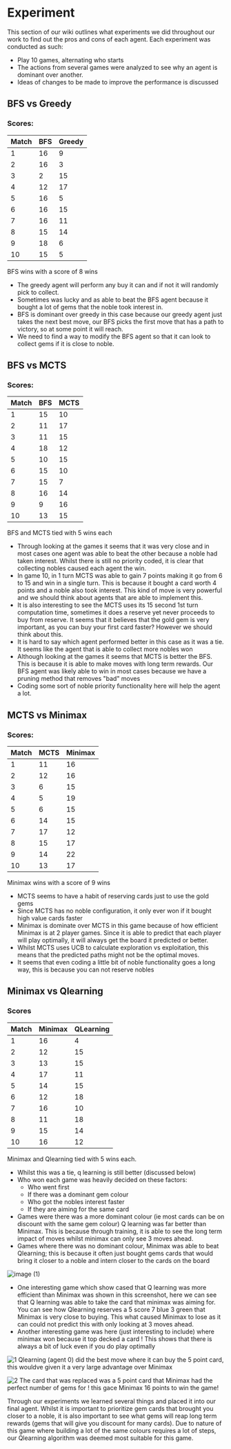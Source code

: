 # Experiment
This section of our wiki outlines what experiments we did throughout our work to find out the pros and cons of each agent. Each experiment was conducted as such:
* Play 10 games, alternating who starts
* The actions from several games were analyzed to see why an agent is dominant over another.
* Ideas of changes to be made to improve the performance is discussed

## BFS vs Greedy
### Scores:
| Match  | BFS | Greedy |
|--------|--------|--------|
| 1      | 16     | 9      |
| 2      | 16     | 3      |
| 3      | 2      | 15     |
| 4      | 12     | 17     |
| 5      | 16     | 5      |
| 6      | 16     | 15     |
| 7      | 16     | 11     |
| 8      | 15     | 14     |
| 9      | 18     | 6      |
| 10     | 15     | 5      |

BFS wins with a score of 8 wins
* The greedy agent will perform any buy it can and if not it will randomly pick to collect. 
* Sometimes was lucky and as able to beat the BFS agent because it bought a lot of gems that the noble took interest in.
* BFS is dominant over greedy in this case because our greedy agent just takes the next best move, our BFS picks the first move that has a path to victory, so at some point it will reach. 
* We need to find a way to modify the BFS agent so that it can look to collect gems if it is close to noble. 


## BFS vs MCTS
### Scores:
| Match  | BFS    | MCTS   |
|--------|--------|--------|
| 1      | 15     | 10     |
| 2      | 11     | 17     |
| 3      | 11     | 15     |
| 4      | 18     | 12     |
| 5      | 10     | 15     |
| 6      | 15     | 10     |
| 7      | 15     | 7      |
| 8      | 16     | 14     |
| 9      | 9      | 16     |
| 10     | 13     | 15     |

BFS and MCTS tied with 5 wins each
* Through looking at the games it seems that it was very close and in most cases one agent was able to beat the other because a noble had taken interest. Whilst there is still no priority coded, it is clear that collecting nobles caused each agent the win.
* In game 10, in 1 turn MCTS was able to gain 7 points making it go from 6 to 15 and win in a single turn. This is because it bought a card worth 4 points and a noble also took interest. This kind of move is very powerful and we should think about agents that are able to implement this. 
* It is also interesting to see the MCTS uses its 15 second 1st turn computation time, sometimes it does a reserve yet never proceeds to buy from reserve. It seems that it believes that the gold gem is very important, as you can buy your first card faster? However we should think about this. 
* It is hard to say which agent performed better in this case as it was a tie. It seems like the agent that is able to collect more nobles won
* Although looking at the games it seems that MCTS is better the BFS. This is because it is able to make moves with long term rewards. Our BFS agent was likely able to win in most cases because we have a pruning method that removes "bad" moves
* Coding some sort of noble priority functionality here will help the agent a lot. 

## MCTS vs Minimax 
### Scores:
| Match  | MCTS   | Minimax|
|--------|--------|--------|
| 1      | 11     | 16     |
| 2      | 12     | 16     |
| 3      | 6      | 15     |
| 4      | 5      | 19     |
| 5      | 6      | 15     |
| 6      | 14     | 15     |
| 7      | 17     | 12     |
| 8      | 15     | 17     |
| 9      | 14     | 22     |
| 10     | 13     | 17     |

Minimax wins with a score of 9 wins
* MCTS seems to have a habit of reserving cards just to use the gold gems
* Since MCTS has no noble configuration, it only ever won if it bought high value cards faster
* Minimax is dominate over MCTS in this game because of how efficient Minimax is at 2 player games. Since it is able to predict that each player will play optimally, it will always get the board it predicted or better.
* Whilst MCTS uses UCB to calculate exploration vs exploitation, this means that the predicted paths might not be the optimal moves. 
* It seems that even coding a little bit of noble functionality goes a long way, this is because you can not reserve nobles

## Minimax vs Qlearning
### Scores
| Match  | Minimax | QLearning |
|--------|--------|--------|
| 1      | 16     | 4      |
| 2      | 12     | 15     |
| 3      | 13     | 15     |
| 4      | 17     | 11     |
| 5      | 14     | 15     |
| 6      | 12     | 18     |
| 7      | 16     | 10     |
| 8      | 11     | 18     |
| 9      | 15     | 14     |
| 10     | 16     | 12     |

Minimax and Qlearning tied with 5 wins each.
* Whilst this was a tie, q learning is still better (discussed below)
* Who won each game was heavily decided on these factors:
    * Who went first
    * If there was a dominant gem colour
    * Who got the nobles interest faster
    * If they are aiming for the same card
* Games were there was a more dominant colour (ie most cards can be on discount with the same gem colour) Q learning was far better than Minimax. This is because through training, it is able to see the long term impact of moves whilst minimax can only see 3 moves ahead.
* Games where there was no dominant colour, Minimax was able to beat Qlearning; this is because it often just bought gems cards that would bring it closer to a noble and intern closer to the cards on the board

![image (1)](https://github.com/COMP90054-2024s1/a3-jmp/assets/140671016/a8db6702-e0f1-43c3-8b2d-7047494b84fd)

* One interesting game which show cased that Q learning was more efficient than Minimax was shown in this screenshot, here we can see that Q learning was able to take the card that minimax was aiming for. You can see how Qlearning reserves a 5 score 7 blue 3 green that Minimax is very close to buying. This what caused Minimax to lose as it can could not predict this with only looking at 3 moves ahead. 
* Another interesting game was here (just interesting to include) where minimax won because it top decked a card ! This shows that there is always a bit of luck even if you do play optimally

![1](https://github.com/COMP90054-2024s1/a3-jmp/assets/140671016/76bcd252-571b-439f-9429-4646c498a063)
Qlearning (agent 0) did the best move where it can buy the 5 point card, this wouldve given it a very large advantage over Minimax

![2](https://github.com/COMP90054-2024s1/a3-jmp/assets/140671016/815469de-1a3e-4cc0-aa79-3f7bc042cf8a)
The card that was replaced was a 5 point card that Minimax had the perfect number of gems for ! this gace Minimax 16 points to win the game!



Through our experiments we learned several things and placed it into our final agent. Whilst it is important to prioritize gem cards that brought you closer to a noble, it is also important to see what gems will reap long term rewards (gems that will give you discount for many cards). Due to nature of this game where building a lot of the same colours requires a lot of steps, our Qlearning algorithm was deemed most suitable for this game. 

